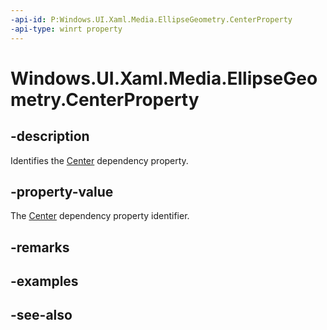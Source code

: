 ```yaml
---
-api-id: P:Windows.UI.Xaml.Media.EllipseGeometry.CenterProperty
-api-type: winrt property
---
```


<!-- Property syntax
public Windows.UI.Xaml.DependencyProperty CenterProperty { get; }
-->

# Windows.UI.Xaml.Media.EllipseGeometry.CenterProperty

## -description
Identifies the [Center](ellipsegeometry_center.md) dependency property.



## -property-value
The [Center](ellipsegeometry_center.md) dependency property identifier.

## -remarks

## -examples

## -see-also

